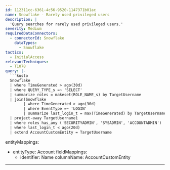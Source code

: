 ```yaml
---
id: 112311cc-6361-4c56-9520-1147371b01ac
name: Snowflake - Rarely used privileged users
description: |
  'Query searches for rarely used privileged users.'
severity: Medium
requiredDataConnectors:
  - connectorId: Snowflake
    dataTypes:
      - Snowflake
tactics:
  - InitialAccess
relevantTechniques:
  - T1078
query: |-
  ```kusto
  Snowflake
  | where TimeGenerated > ago(30d)
  | where QUERY_TYPE_s =~ 'SELECT'
  | summarize roles = makeset(ROLE_NAME_s) by TargetUsername
  | join(Snowflake
        | where TimeGenerated > ago(30d)
        | where EventType =~ 'LOGIN'
        | summarize last_login_t = max(TimeGenerated) by TargetUsername) on TargetUsername
  | project-away TargetUsername1
  | where roles has_any ('SECURITYADMIN', 'SYSADMIN', 'ACCOUNTADMIN')
  | where last_login_t < ago(20d)
  | extend AccountCustomEntity = TargetUsername
  ```
entityMappings:
  - entityType: Account
    fieldMappings:
      - identifier: Name
        columnName: AccountCustomEntity
---
```



